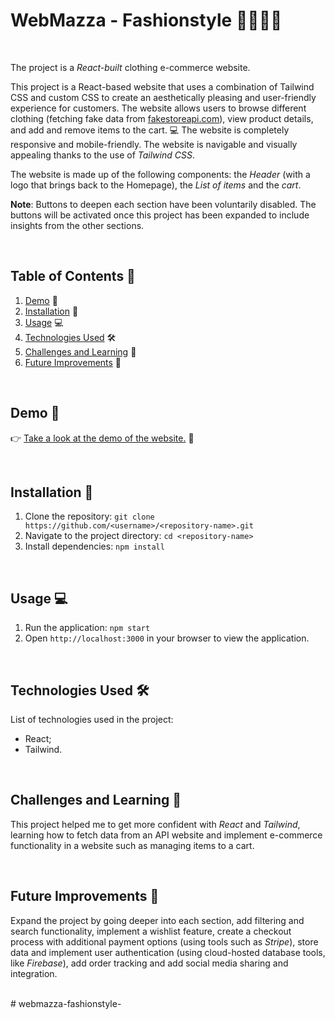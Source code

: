 # **WebMazza - Fashionstyle** 👗👠👕👖

<br/>

The project is a _React-built_ clothing e-commerce website.

This project is a React-based website that uses a combination of Tailwind CSS and custom CSS to create an aesthetically pleasing and user-friendly experience for customers. The website allows users to browse different clothing (fetching fake data from [fakestoreapi.com](https://fakestoreapi.com)), view product details, and add and remove items to the cart. 💻 The website is completely responsive and mobile-friendly. The website is navigable and visually appealing thanks to the use of _Tailwind CSS_.

The website is made up of the following components: the _Header_ (with a logo that brings back to the Homepage), the _List of items_ and the _cart_.

**Note**: Buttons to deepen each section have been voluntarily disabled. The buttons will be activated once this project has been expanded to include insights from the other sections.

<br/>

## Table of Contents 📝

1. [Demo](#demo) 🎥
1. [Installation](#installation) 🚀
1. [Usage](#usage) 💻
1. [Technologies Used](#technologies-used) 🛠️
1. [Challenges and Learning](#challenges-and-learning) 🤔
1. [Future Improvements](#future-improvements) 🚧

<br/>

## Demo 🎥

👉 [Take a look at the demo of the website.](https://webmazza.github.io/webmazza-fashionstyle/) 🚀

<br/>

## Installation 🚀

1. Clone the repository: `git clone https://github.com/<username>/<repository-name>.git`
2. Navigate to the project directory: `cd <repository-name>`
3. Install dependencies: `npm install`

<br/>

## Usage 💻

1. Run the application: `npm start`
2. Open `http://localhost:3000` in your browser to view the application.

<br/>

## Technologies Used 🛠️

List of technologies used in the project:

- React;
- Tailwind.

<br/>

## Challenges and Learning 🤔

This project helped me to get more confident with _React_ and _Tailwind_, learning how to fetch data from an API website and implement e-commerce functionality in a website such as managing items to a cart.

<br/>

## Future Improvements 🚧

Expand the project by going deeper into each section, add filtering and search functionality, implement a wishlist feature, create a checkout process with additional payment options (using tools such as _Stripe_), store data and implement user authentication (using cloud-hosted database tools, like _Firebase_), add order tracking and add social media sharing and integration.

<br/>
# webmazza-fashionstyle-
